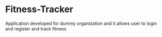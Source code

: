 # Fitness-Tracker
Application developed for dummy organization and it allows user to login and register and track fitness

